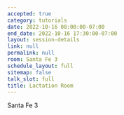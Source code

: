 ```yaml
---
accepted: true
category: tutorials
date: 2022-10-16 08:00:00-07:00
end_date: 2022-10-16 17:30:00-07:00
layout: session-details
link: null
permalink: null
room: Santa Fe 3
schedule_layout: full
sitemap: false
talk_slot: full
title: Lactation Room
---
```


Santa Fe 3
